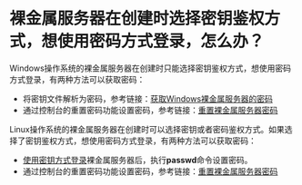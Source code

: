 # 裸金属服务器在创建时选择密钥鉴权方式，想使用密码方式登录，怎么办？<a name="bms_01_0035"></a>

Windows操作系统的裸金属服务器在创建时只能选择密钥鉴权方式，想使用密码方式登录，有两种方法可以获取密码：

-   将密钥文件解析为密码，参考链接：[获取Windows裸金属服务器的密码](https://support.huaweicloud.com/usermanual-bms/bms_umn_0030.html)
-   通过控制台的重置密码功能设置密码，参考链接：[重置裸金属服务器密码](https://support.huaweicloud.com/usermanual-bms/bms_01_0028.html)

Linux操作系统的裸金属服务器在创建时可以选择密钥或者密码鉴权方式。如果选择了密钥鉴权方式，想使用密码方式登录，有两种方法可以获取密码：

-   [使用密钥方式登录](https://support.huaweicloud.com/usermanual-bms/zh-cn_topic_0027575694.html)裸金属服务器后，执行**passwd**命令设置密码。
-   通过控制台的重置密码功能设置密码，参考链接：[重置裸金属服务器密码](https://support.huaweicloud.com/usermanual-bms/bms_01_0028.html)

